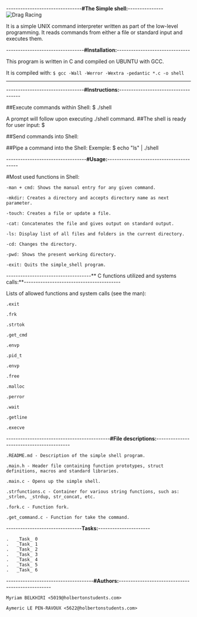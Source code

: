 --------------------------------**#The Simple shell:**---------------			
![Drag Racing](https://i.goopics.net/ta2xso.png)



It is a simple UNIX command interpreter written as part of the low-level programming.
It reads commands from either a file or standard input and executes them.


---------------------------------**#Installation:**-------------------------------


This program is written in C and compiled on UBUNTU with GCC.

It is compiled with: 
`$ gcc -Wall -Werror -Wextra -pedantic *.c -o shell`

***
---------------------------------**#Instructions:**------------------------------------


##Execute commands within Shell:
$ ./shell

A prompt will follow upon executing ./shell command.
##The shell is ready for user input:
$


##Send commands into Shell:

##Pipe a command into the Shell:
Exemple:
$ echo "ls" | ./shell



----------------------------------**#Usage:**----------------------------------------



#Most used functions in Shell:

	
	-man + cmd: Shows the manual entry for any given command.

	-mkdir: Creates a directory and accepts directory name as next parameter.
	
	-touch: Creates a file or update a file.
	
	-cat: Concatenates the file and gives output on standard output. 
	
	-ls: Display list of all files and folders in the current directory.
	
	-cd: Changes the directory.

	-pwd: Shows the present working directory.
	
	-exit: Quits the simple_shell program.



------------------------------------** C functions utilized and systems calls:**-----------------------------------------


Lists of allowed functions and system calls (see the man):

	.exit

	.frk

	.strtok

	.get_cmd

	.envp

	.pid_t

	.envp

	.free

	.malloc

	.perror

	.wait

	.getline
	
	.execve



--------------------------------------------**#File descriptions:**-----------------------------------------


	.README.md - Description of the simple shell program. 

	.main.h - Header file containing function prototypes, struct definitions, macros and standard libraries.

	.main.c - Opens up the simple shell.

	.strfunctions.c - Container for various string functions, such as: _strlen, _strdup, str_concat, etc.

	.fork.c - Function fork.

	.get_command.c - Function for take the command.


--------------------------------**Tasks:**----------------------



	.	_Task_ 0
	.	_Task_ 1
	.	_Task_ 2 
	.	_Task_ 3
	.	_Task_ 4
	.	_Task_ 5
	.	_Task_ 6



-------------------------------------**#Authors:**-------------------------------------------------



	Myriam BELKHIRI <5019@holbertonstudents.com>

	Aymeric LE PEN-RAVOUX <5622@holbertonstudents.com>



